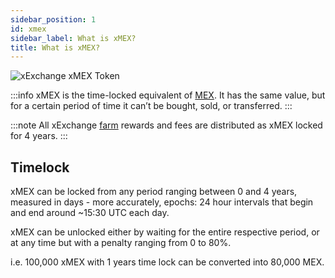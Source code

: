 ```yaml
---
sidebar_position: 1
id: xmex
sidebar_label: What is xMEX?
title: What is xMEX?
---
```

<img src="/docs/features/xmex-header.webp" alt="xExchange xMEX Token" />

:::info
xMEX is the time-locked equivalent of [MEX](/mex/what-is-mex.md). It has the same value, but for a certain period of time it can’t be bought, sold, or transferred.
:::

:::note
All xExchange [farm](/xexchange-products/yield-farming.md) rewards and fees are distributed as xMEX locked for 4 years.
:::

[comment]: # (mx-context-auto)

## Timelock

xMEX can be locked from any period ranging between 0 and 4 years, measured in days - more accurately, epochs: 24 hour intervals that begin and end around ~15:30 UTC each day.

xMEX can be unlocked either by waiting for the entire respective period, or at any time but with a penalty ranging from 0 to 80%.

i.e. 100,000 xMEX with 1 years time lock can be converted into 80,000 MEX.

[comment]: # (mx-context-auto)
